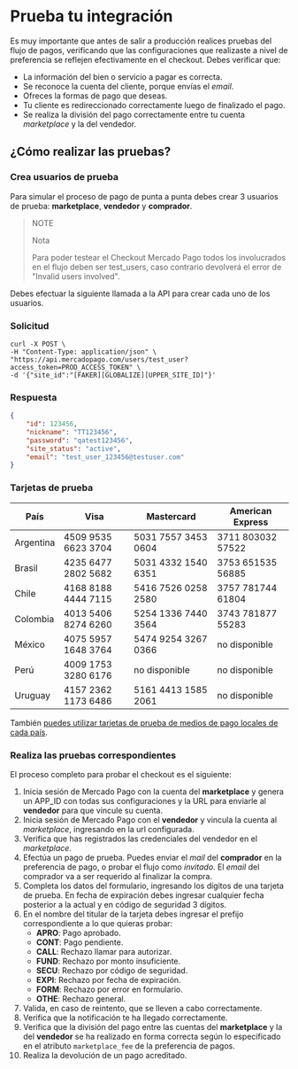 # Prueba tu integración

Es muy importante que antes de salir a producción realices pruebas del flujo de pagos, verificando que las configuraciones que realizaste a nivel de preferencia se reflejen efectivamente en el checkout.
Debes verificar que:

+ La información del bien o servicio a pagar es correcta.
+ Se reconoce la cuenta del cliente, porque envías el _email_.
+ Ofreces la formas de pago que deseas.
+ Tu cliente es redireccionado correctamente luego de finalizado el pago.
+ Se realiza la división del pago correctamente entre tu cuenta _marketplace_  y la del vendedor.

## ¿Cómo realizar las pruebas?

### Crea usuarios de prueba

Para simular el proceso de pago de punta a punta debes crear 3 usuarios de prueba: **marketplace**, **vendedor** y **comprador**.

> NOTE
>
> Nota
>
> Para poder testear el Checkout Mercado Pago todos los involucrados en el flujo deben ser test_users, caso contrario devolverá el error de "Invalid users involved". 


Debes efectuar la siguiente llamada a la API para crear cada uno de los usuarios.

### Solicitud

```curl
curl -X POST \
-H "Content-Type: application/json" \
"https://api.mercadopago.com/users/test_user?access_token=PROD_ACCESS_TOKEN" \
-d '{"site_id":"[FAKER][GLOBALIZE][UPPER_SITE_ID]"}'
```


### Respuesta

```json
{
    "id": 123456,
    "nickname": "TT123456",
    "password": "qatest123456",
    "site_status": "active",
    "email": "test_user_123456@testuser.com"
}
```

### Tarjetas de prueba

| País     	 | Visa 				       | Mastercard        | American Express |
| ---- 		   | ---- 				       | ----------        | ---------------- |
| Argentina  | 4509 9535 6623 3704 |5031 7557 3453 0604|3711 803032 57522 |
| Brasil  	 | 4235 6477 2802 5682 |5031 4332 1540 6351|3753 651535 56885 |
| Chile   	 | 4168 8188 4444 7115 |5416 7526 0258 2580|3757 781744 61804 |
| Colombia   | 4013 5406 8274 6260 |5254 1336 7440 3564|3743 781877 55283 |
| México  	 | 4075 5957 1648 3764 |5474 9254 3267 0366| no disponible    |
| Perú    	 | 4009 1753 3280 6176 | no disponible     | no disponible    |
| Uruguay  	 | 4157 2362 1173 6486 |5161 4413 1585 2061| no disponible    |

También [puedes utilizar tarjetas de prueba de medios de pago locales de cada país](https://www.mercadopago.com.ar/developers/es/guides/localization/local-cards).


### Realiza las pruebas correspondientes

El proceso completo para probar el checkout es el siguiente:

1. Inicia sesión de Mercado Pago con la cuenta del **marketplace** y genera un APP\_ID con todas sus configuraciones y la URL para enviarle al **vendedor** para que vincule su cuenta.
2. Inicia sesión de Mercado Pago con el **vendedor** y vincula la cuenta al _marketplace_, ingresando en la url configurada.
3. Verifica que has registrados las credenciales del vendedor en el _marketplace_.
3. Efectúa un pago de prueba. Puedes enviar el _mail_ del **comprador** en la preferencia de pago, o probar el flujo como *invitado*. El _email_ del comprador va a ser requerido al finalizar la compra.
4. Completa los datos del formulario, ingresando los dígitos de una tarjeta de prueba. En fecha de expiración debes ingresar cualquier fecha posterior a la actual y en código de seguridad 3 dígitos.
5. En el nombre del titular de la tarjeta debes ingresar el prefijo correspondiente a lo que quieras probar:  
    * **APRO**: Pago aprobado.  
    * **CONT**: Pago pendiente.  
    * **CALL**: Rechazo llamar para autorizar.  
    * **FUND**: Rechazo por monto insuficiente.  
    * **SECU**: Rechazo por código de seguridad.  
    * **EXPI**: Rechazo por fecha de expiración.
    * **FORM**: Rechazo por error en formulario.  
    * **OTHE**: Rechazo general.
6. Valida, en caso de reintento, que se lleven a cabo correctamente.
7. Verifica que la notificación te ha llegado correctamente.
8. Verifica que la división del pago entre las cuentas del **marketplace** y la del **vendedor** se ha realizado en forma correcta según lo especificado en el atributo `marketplace_fee` de la preferencia de pagos.
8. Realiza la devolución de un pago acreditado.
